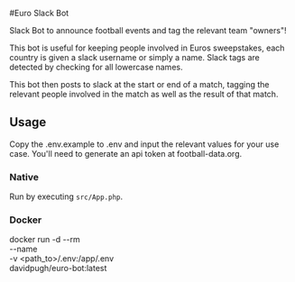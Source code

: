 #Euro Slack Bot

Slack Bot to announce football events and tag the relevant team "owners"!

This bot is useful for keeping people involved in Euros sweepstakes, each country is given a slack username or simply a name. Slack tags are detected by checking for all lowercase names.

This bot then posts to slack at the start or end of a match, tagging the relevant people involved in the match as well as the result of that match.

## Usage

Copy the .env.example to .env and input the relevant values for your use case. You'll need to generate an api token at football-data.org.

### Native

Run by executing `src/App.php`.

### Docker

docker run -d --rm \
    --name <name> \
    -v <path_to>/.env:/app/.env \
    davidpugh/euro-bot:latest
